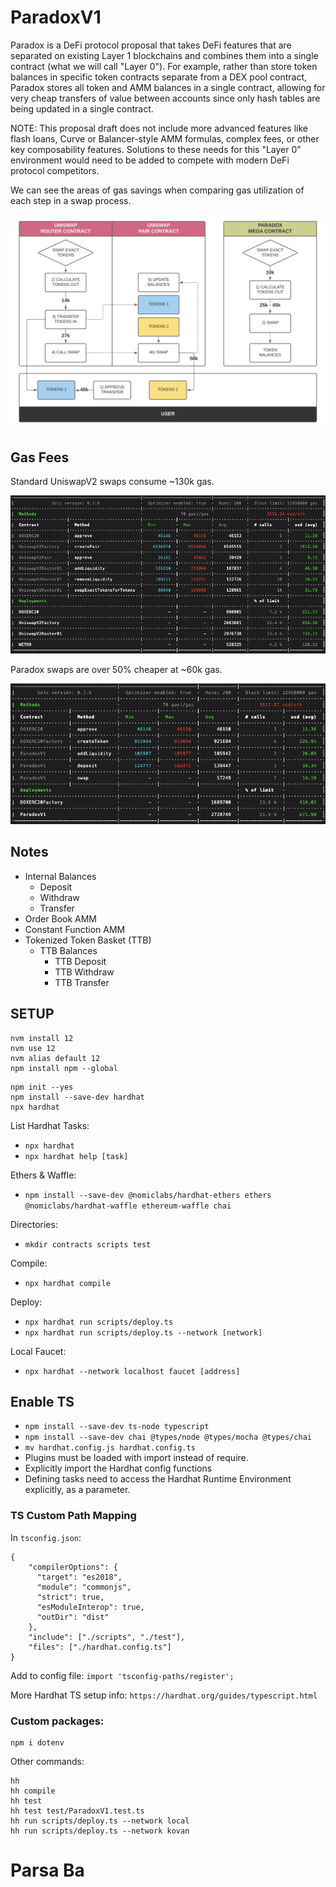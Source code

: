 # ParadoxV1

Paradox is a DeFi protocol proposal that takes DeFi features that are separated on existing Layer 1 blockchains and combines them into a single contract (what we will call "Layer 0"). For example, rather than store token balances in specific token contracts separate from a DEX pool contract, Paradox stores all token and AMM balances in a single contract, allowing for very cheap transfers of value between accounts since only hash tables are being updated in a single contract.

NOTE: This proposal draft does not include more advanced features like flash loans, Curve or Balancer-style AMM formulas, complex fees, or other key composability features. Solutions to these needs for this "Layer 0" environment would need to be added to compete with modern DeFi protocol competitors.

We can see the areas of gas savings when comparing gas utilization of each step in a swap process.

![Paradox vs. UniswapV2 Gas Utilization](./readme_files/paradox_vs_uniswap.png)

## Gas Fees

Standard UniswapV2 swaps consume ~130k gas.

![UniswapV2 Swap Gas](./readme_files/uniswap_gas.png)

Paradox swaps are over 50% cheaper at ~60k gas.

![Paradox Swap Gas](./readme_files/paradox_gas.png)

## Notes

- Internal Balances
  - Deposit
  - Withdraw
  - Transfer
- Order Book AMM
- Constant Function AMM
- Tokenized Token Basket (TTB)
  - TTB Balances
    - TTB Deposit
    - TTB Withdraw
    - TTB Transfer

## SETUP

```
nvm install 12
nvm use 12
nvm alias default 12
npm install npm --global
```

```
npm init --yes
npm install --save-dev hardhat
npx hardhat
```

List Hardhat Tasks:

- `npx hardhat`
- `npx hardhat help [task]`

Ethers & Waffle:

- `npm install --save-dev @nomiclabs/hardhat-ethers ethers @nomiclabs/hardhat-waffle ethereum-waffle chai`

Directories:

- `mkdir contracts scripts test`

Compile:

- `npx hardhat compile`

Deploy:

- `npx hardhat run scripts/deploy.ts`
- `npx hardhat run scripts/deploy.ts --network [network]`

Local Faucet:

- `npx hardhat --network localhost faucet [address]`

## Enable TS

- `npm install --save-dev ts-node typescript`
- `npm install --save-dev chai @types/node @types/mocha @types/chai`
- `mv hardhat.config.js hardhat.config.ts`
- Plugins must be loaded with import instead of require.
- Explicitly import the Hardhat config functions
- Defining tasks need to access the Hardhat Runtime Environment explicitly, as a parameter.

### TS Custom Path Mapping

In `tsconfig.json`:

```
{
    "compilerOptions": {
      "target": "es2018",
      "module": "commonjs",
      "strict": true,
      "esModuleInterop": true,
      "outDir": "dist"
    },
    "include": ["./scripts", "./test"],
    "files": ["./hardhat.config.ts"]
}
```

Add to config file:
`import 'tsconfig-paths/register';`

More Hardhat TS setup info: `https://hardhat.org/guides/typescript.html`

### Custom packages:

```
npm i dotenv
```

Other commands:

```
hh
hh compile
hh test
hh test test/ParadoxV1.test.ts
hh run scripts/deploy.ts --network local
hh run scripts/deploy.ts --network kovan
```
# Parsa Ba